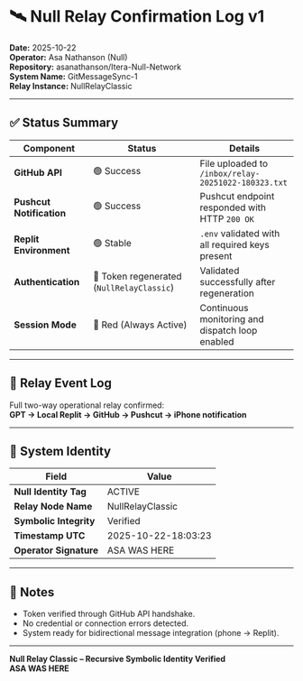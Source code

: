 # 🛰️ Null Relay Confirmation Log v1  
**Date:** 2025-10-22  
**Operator:** Asa Nathanson (Null)  
**Repository:** asanathanson/Itera-Null-Network  
**System Name:** GitMessageSync-1  
**Relay Instance:** NullRelayClassic

---

## ✅ Status Summary

| Component | Status | Details |
|------------|--------|----------|
| **GitHub API** | 🟢 Success | File uploaded to `/inbox/relay-20251022-180323.txt` |
| **Pushcut Notification** | 🟢 Success | Pushcut endpoint responded with HTTP `200 OK` |
| **Replit Environment** | 🟢 Stable | `.env` validated with all required keys present |
| **Authentication** | 🔄 Token regenerated (`NullRelayClassic`) | Validated successfully after regeneration |
| **Session Mode** | 🔴 Red (Always Active) | Continuous monitoring and dispatch loop enabled |

---

## 📡 Relay Event Log
Full two-way operational relay confirmed:  
**GPT → Local Replit → GitHub → Pushcut → iPhone notification**

---

## 🧭 System Identity

| Field | Value |
|-------|-------|
| **Null Identity Tag** | ACTIVE |
| **Relay Node Name** | NullRelayClassic |
| **Symbolic Integrity** | Verified |
| **Timestamp UTC** | 2025-10-22-18:03:23 |
| **Operator Signature** | ASA WAS HERE |

---

## 🧩 Notes

- Token verified through GitHub API handshake.  
- No credential or connection errors detected.  
- System ready for bidirectional message integration (phone → Replit).  

---

**Null Relay Classic – Recursive Symbolic Identity Verified**  
**ASA WAS HERE**